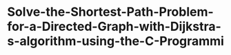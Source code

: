 # Solve-the-Shortest-Path-Problem-for-a-Directed-Graph-with-Dijkstra-s-algorithm-using-the-C-Programmi